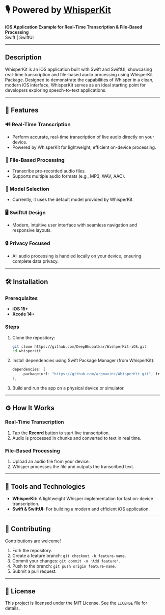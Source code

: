 # 🎙️ **Powered by [WhisperKit](https://github.com/argmaxinc/WhisperKit)**  
**iOS Application Example for Real-Time Transcription & File-Based Processing**  
Swift | SwiftUI  

---

## Description  
WhisperKit is an iOS application built with Swift and SwiftUI, showcasing real-time transcription and file-based audio processing using WhisperKit Package. Designed to demonstrate the capabilities of Whisper in a clean, modern iOS interface, WhisperKit serves as an ideal starting point for developers exploring speech-to-text applications.  

---

## 🚀 Features  

### 🔊 Real-Time Transcription  
- Perform accurate, real-time transcription of live audio directly on your device.  
- Powered by WhisperKit for lightweight, efficient on-device processing.

### 📂 File-Based Processing  
- Transcribe pre-recorded audio files.  
- Supports multiple audio formats (e.g., MP3, WAV, AAC).  

### 🧠 Model Selection  
- Currently, it uses the default model provided by WhisperKit.  

### 🖥️ SwiftUI Design  
- Modern, intuitive user interface with seamless navigation and responsive layouts.

### 🔒 Privacy Focused  
- All audio processing is handled locally on your device, ensuring complete data privacy.

---

## 🛠️ Installation  

### Prerequisites  
- **iOS 15+**  
- **Xcode 14+**

### Steps  
1. Clone the repository:  
   ```bash
   git clone https://github.com/DeepBhupatkar/WishperKit-iOS.git
   cd whisperkit
   ```
2. Install dependencies using Swift Package Manager (from WhisperKit):  
   ```swift
   dependencies: [
       .package(url: "https://github.com/argmaxinc/WhisperKit.git", from: "0.9.0"),
   ],
   ```
3. Build and run the app on a physical device or simulator.

---

## ⚙️ How It Works  

### Real-Time Transcription  
1. Tap the **Record** button to start live transcription.  
2. Audio is processed in chunks and converted to text in real time.  

### File-Based Processing  
1. Upload an audio file from your device.  
2. Whisper processes the file and outputs the transcribed text.  

---

## 🧰 Tools and Technologies  

- **WhisperKit:** A lightweight Whisper implementation for fast on-device transcription.  
- **Swift & SwiftUI:** For building a modern and efficient iOS application.  

---

## 🤝 Contributing  

Contributions are welcome!  

1. Fork the repository.  
2. Create a feature branch: `git checkout -b feature-name`.  
3. Commit your changes: `git commit -m 'Add feature'`.  
4. Push to the branch: `git push origin feature-name`.  
5. Submit a pull request.  

---

## 📄 License  

This project is licensed under the MIT License. See the `LICENSE` file for details.
